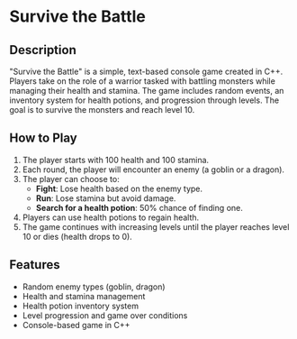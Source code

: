 # Survive the Battle

## Description

"Survive the Battle" is a simple, text-based console game created in C++. Players take on the role of a warrior tasked with battling monsters while managing their health and stamina. The game includes random events, an inventory system for health potions, and progression through levels. The goal is to survive the monsters and reach level 10.

## How to Play

1. The player starts with 100 health and 100 stamina.
2. Each round, the player will encounter an enemy (a goblin or a dragon).
3. The player can choose to:
   - **Fight**: Lose health based on the enemy type.
   - **Run**: Lose stamina but avoid damage.
   - **Search for a health potion**: 50% chance of finding one.
4. Players can use health potions to regain health.
5. The game continues with increasing levels until the player reaches level 10 or dies (health drops to 0).

## Features

- Random enemy types (goblin, dragon)
- Health and stamina management
- Health potion inventory system
- Level progression and game over conditions
- Console-based game in C++

